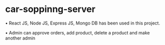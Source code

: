 # car-soppinng-server

• React JS, Node JS, Express JS, Mongo DB has been used in this project.

• Admin can approve orders, add product, delete a product and make another admin
